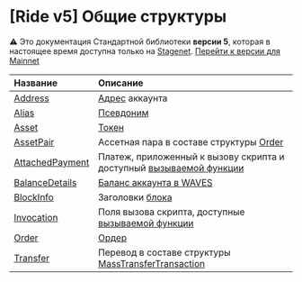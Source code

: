 # [Ride v5] Общие структуры

:warning: Это документация Стандартной библиотеки **версии 5**, которая в настоящее время доступна только на [Stagenet](/ru/blockchain/blockchain-network/). [Перейти к версии для Mainnet](/ru/ride/structures/common-structures/)

| Название | Описание |
| :--- | :--- |
| [Address](/ru/ride/v5/structures/common-structures/address) | [Адрес](/ru/blockchain/account/address) аккаунта |
| [Alias](/ru/ride/v5/structures/common-structures/alias) | [Псевдоним](/en/blockchain/account/alias) |
| [Asset](/ru/ride/v5/structures/common-structures/asset) | [Токен](/ru/blockchain/token/) |
| [AssetPair](/ru/ride/v5/structures/common-structures/asset-pair) | Ассетная пара в составе структуры [Order](/ru/ride/v5/structures/common-structures/order) |
| [AttachedPayment](/ru/ride/v5/structures/common-structures/attached-payment) | Платеж, приложенный к вызову скрипта и доступный [вызываемой функции](/ru/ride/v5/functions/callable-function) |
| [BalanceDetails](/ru/ride/v5/structures/common-structures/balance-details) | [Баланс аккаунта в WAVES](/ru/blockchain/account/account-balance) |
| [BlockInfo](/ru/ride/v5/structures/common-structures/block-info) | Заголовки [блока](/ru/blockchain/block/) |
| [Invocation](/ru/ride/v5/structures/common-structures/invocation) | Поля вызова скрипта, доступные [вызываемой функции](/ru/ride/v5/functions/callable-function) |
| [Order](/ru/ride/v5/structures/common-structures/order) | [Oрдер](/ru/blockchain/order) |
| [Transfer](/ru/ride/v5/structures/common-structures/transfer) | Перевод в составе структуры [MassTransferTransaction](/ru/ride/v5/structures/transaction-structures/mass-transfer-transaction) |
